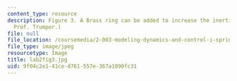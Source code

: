 ```yaml
---
content_type: resource
description: Figure 3. A Brass ring can be added to increase the inertia. (Image by
  Prof. Trumper.)
file: null
file_location: /coursemedia/2-003-modeling-dynamics-and-control-i-spring-2005/9f04c2e141ced761557e367a1090fc31_lab2fig3.jpg
file_type: image/jpeg
resourcetype: Image
title: lab2fig3.jpg
uid: 9f04c2e1-41ce-d761-557e-367a1090fc31
---
```


